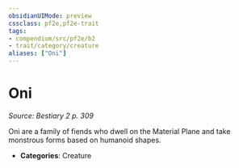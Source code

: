 ```yaml
---
obsidianUIMode: preview
cssclass: pf2e,pf2e-trait
tags:
- compendium/src/pf2e/b2
- trait/category/creature
aliases: ["Oni"]
---
```

# Oni  
*Source: Bestiary 2 p. 309*  

Oni are a family of fiends who dwell on the Material Plane and take monstrous forms based on humanoid shapes.

- **Categories**: Creature